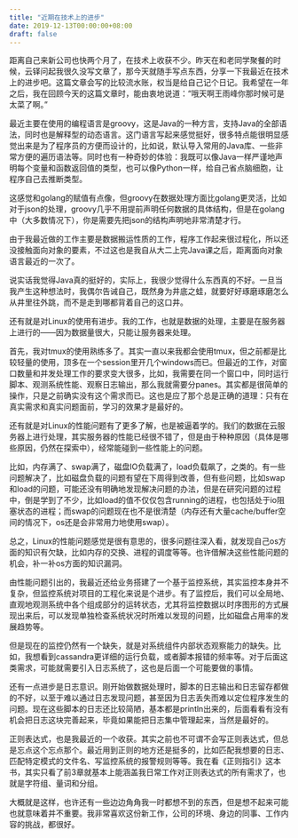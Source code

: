 ```yaml
---
title: "近期在技术上的进步"
date: 2019-12-13T00:00:00+08:00
draft: false
---
```


距离自己来新公司也快两个月了，在技术上收获不少。昨天在和老同学聚餐的时候，云铎问起我很久没写文章了，那今天就随手写点东西，分享一下我最近在技术上的进步吧。这篇文章会写的比较流水账，权当是给自己记个日记。我希望在一年之后，我在回顾今天的这篇文章时，能由衷地说道：“哦天啊王雨峰你那时候可是太菜了啊。”

最近主要在使用的编程语言是groovy，这是Java的一种方言，支持Java的全部语法，同时也是解释型的动态语言。这门语言写起来感觉挺好，很多特点能很明显感觉出来是为了程序员的方便而设计的，比如说，默认导入常用的Java库、一些非常方便的遍历语法等。同时也有一种奇妙的体验：我既可以像Java一样严谨地声明每个变量和函数返回值的类型，也可以像Python一样，给自己省点脑细胞，让程序自己去推断类型。

这感觉和golang的赋值有点像，但groovy在数据处理方面比golang更灵活，比如对于json的处理，groovy几乎不用提前声明任何数据的具体结构，但是在golang中（大多数情况下），你是需要先把json的结构声明地非常清楚才行。

由于我最近做的工作主要是数据搬运性质的工作，程序工作起来很过程化，所以还没接触面向对象的要素，不过这也是我自从大二上完Java课之后，距离面向对象语言最近的一次了。

说实话我觉得Java真的挺好的，实际上，我很少觉得什么东西真的不好。一旦当我产生这种想法时，我偶尔告诫自己，既然身为井底之蛙，就要好好琢磨琢磨怎么从井里往外跳，而不是走到哪都背着自己的这口井。

还有就是对Linux的使用有进步。我的工作，也就是数据的处理，主要是在服务器上进行的——因为数据量很大，只能让服务器来处理。

首先，我对tmux的使用熟练多了。其实一直以来我都会使用tmux，但之前都是比较轻量的使用，顶多在一个session里开几个windows而已。但最近的工作，对窗口数量和并发处理工作的要求变大很多，比如，我需要在同一个窗口中，同时运行脚本、观测系统性能、观察日志输出，那么我就需要分panes。其实都是很简单的操作，只是之前确实没有这个需求而已。这也是应了那个总是正确的道理：只有在真实需求和真实问题面前，学习的效果才是最好的。

还有就是对Linux的性能问题有了更多了解，也是被逼着学的。我们的数据在云服务器上进行处理，其实服务器的性能已经很不错了，但是由于种种原因（具体是哪些原因，仍然在探索中），经常能碰到一些性能上的问题。

比如，内存满了、swap满了，磁盘IO负载满了，load负载飙了，之类的。有一些问题解决了，比如磁盘负载的问题有望在下周得到改善，但有些问题，比如swap和load的问题，可能还没有明确地发现解决问题的办法，但是在研究问题的过程中，倒是学到了不少，比如load的值不仅仅包含running的进程，也包括处于io阻塞状态的进程；而swap的问题现在也不是很清楚（内存还有大量cache/buffer空间的情况下，os还是会非常用力地使用swap）。

总之，Linux的性能问题感觉是很有意思的，很多问题往深入看，就发现自己os方面的知识有欠缺，比如内存的交换、进程的调度等等。也许借解决这些性能问题的机会，补一补os方面的知识漏洞。

由性能问题引出的，我最近还给业务搭建了一个基于监控系统，其实监控本身并不复杂，但监控系统对项目的工程化来说是个进步。有了监控后，我们可以全局地、直观地观测系统中各个组成部分的运转状态，尤其将监控数据以时序图形的方式展现出来后，可以发现单独检查系统状况时所难以发现的问题，比如磁盘占用率的发展趋势等。

但是现在的监控仍然有一个缺失，就是对系统组件内部状态观察能力的缺失。比如，我想看到cassandra更详细的运行负载，或者脚本报错的频率等。对于后面这类需求，可能就需要引入日志系统了，这也是后面一个可能要做的事情。

还有一点进步是日志意识。刚开始做数据处理时，脚本的日志输出和日志留存都做的不好，以至于难以通过日志发现问题，甚至因为日志丢失而难以定位程序发生的问题。现在这些脚本的日志还比较简陋，基本都是println出来的，后面看看有没有机会把日志这块完善起来，毕竟如果能把日志集中管理起来，当然是最好的。

正则表达式，也是我最近的一个收获。其实之前也不可谓不会写正则表达式，但总是忘点这个忘点那个。最近用到正则的地方还是挺多的，比如匹配我想要的日志、匹配特定模式的文件名、写监控系统的报警规则等等。我在看《正则指引》这本书，其实只看了前3章就基本上能涵盖我日常工作对正则表达式的所有需求了，也就是字符组、量词和分组。

大概就是这样，也许还有一些边边角角我一时都想不到的东西，但是想不起来可能也就意味着并不重要。我非常喜欢这份新工作，公司的环境、身边的同事、工作内容的挑战，都很好。